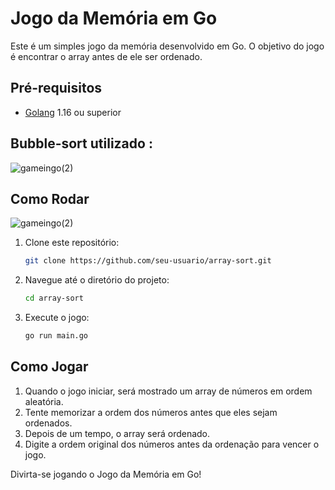 # Jogo da Memória em Go

Este é um simples jogo da memória desenvolvido em Go. O objetivo do jogo é encontrar o array antes de ele ser ordenado.

## Pré-requisitos

- [Golang](https://golang.org/doc/install) 1.16 ou superior

## Bubble-sort utilizado :
![gameingo(2)](https://upload.wikimedia.org/wikipedia/commons/c/c8/Bubble-sort-example-300px.gif)

## Como Rodar
![gameingo(2)](https://github.com/RianErick/array-sort/assets/96176662/214e47a2-031e-42d7-9009-025aa87cc670)

1. Clone este repositório:
    ```sh
    git clone https://github.com/seu-usuario/array-sort.git
    ```

2. Navegue até o diretório do projeto:
    ```sh
    cd array-sort
    ```

3. Execute o jogo:
    ```sh
    go run main.go
    ```

## Como Jogar

1. Quando o jogo iniciar, será mostrado um array de números em ordem aleatória.
2. Tente memorizar a ordem dos números antes que eles sejam ordenados.
3. Depois de um tempo, o array será ordenado.
4. Digite a ordem original dos números antes da ordenação para vencer o jogo.

Divirta-se jogando o Jogo da Memória em Go!
